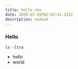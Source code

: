 ```yaml
---
title: hello cms
date: 2020-07-29T02:02:41.251Z
description: asdsad
---
```

### Hello

```cwl
ls -ltra
```

* hello
* world